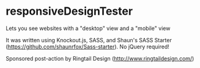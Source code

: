 responsiveDesignTester
======================

Lets you see websites with a "desktop" view and a "mobile" view

It was written using Knockout.js, SASS, and Shaun's SASS Starter (https://github.com/shaunrfox/Sass-starter).  No jQuery required!

Sponsored post-action by Ringtail Design (http://www.ringtaildesign.com/)
